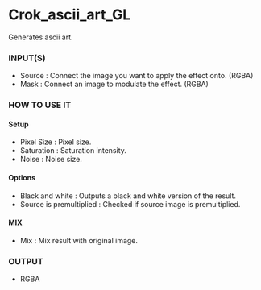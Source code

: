 # Crok_ascii_art_GL

Generates ascii art.

### INPUT(S)
* Source : Connect the image you want to apply the effect onto. (RGBA)
* Mask : Connect an image to modulate the effect. (RGBA)

### HOW TO USE IT

#### Setup

* Pixel Size : Pixel size.
* Saturation : Saturation intensity.
* Noise : Noise size.

#### Options

* Black and white : Outputs a black and white version of the result.
* Source is premultiplied : Checked if source image is premultiplied.

#### MIX

* Mix : Mix result with original image.

### OUTPUT
* RGBA